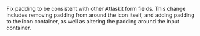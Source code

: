 Fix padding to be consistent with other Atlaskit form fields. This change includes removing padding from around the icon itself, and adding padding to the icon container, as well as altering the padding around the input container.
